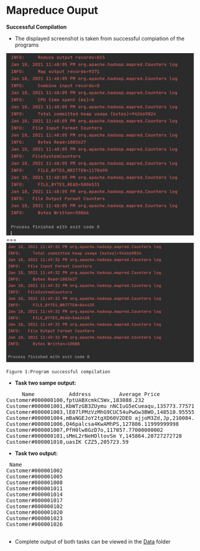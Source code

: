 # Mapreduce Ouput



 **Successful Compilation**
 
- The displayed screenshot is taken from successful compiation of the programs

![](taskone.png)
      ===
![](tasktwo.png)

    Figure 1:Program successful compilation  


 - **Task two sampe output:**  
 

<pre>
     Name           Address         Average Price
Customer#000000100,fptUABXcmkC5Wx,183088.232	
Customer#000001001,KbWTzGB3ZUymu nNCIuG5eCueaqu,135773.7757142857	
Customer#000001003,lE07lPMzVzMhG9CUC54uPwGw3BWO,148510.95555555556	
Customer#000001004,mBaNGEJoY2tgXD60V2DEO ajjoM3Zd,Jp,210084.8025	
Customer#000001006,Q46palcsa4KwAMhPS,127886.11999999998	
Customer#000001007,PfH0lw8GzD7o,117057.77000000002	
Customer#000000101,sMmL2rNeHDltovSm Y,145864.20727272728	
Customer#000001010,uasIK CZZ5,205723.59
</pre>

- **Task two output:**
  

<pre>
 Name
Customer#000001002	
Customer#000001005	
Customer#000001008	
Customer#000001011	
Customer#000001014	
Customer#000001017	
Customer#000000102	
Customer#000001020	
Customer#000001023	
Customer#000001026

</pre>

- Complete output of both tasks can be viewed in the [Data](Data) folder
